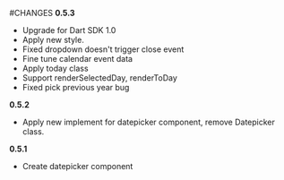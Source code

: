 #CHANGES
**0.5.3**

* Upgrade for Dart SDK 1.0
* Apply new style.
* Fixed dropdown doesn't trigger close event
* Fine tune calendar event data
* Apply today class
* Support renderSelectedDay, renderToDay
* Fixed pick previous year bug

**0.5.2**

* Apply new implement for datepicker component, remove Datepicker class.

**0.5.1**

* Create datepicker component
